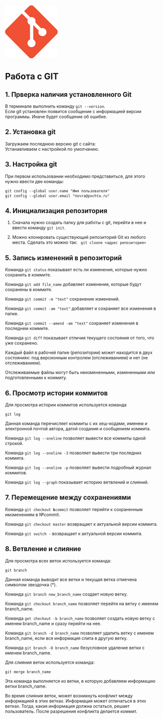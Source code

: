 ![Логотип](git-logo.png)
# Работа с GIT

## 1. Прверка наличия установленного Git

В терминале выполнить команду `git --version`.  
Если git установлен появится сообщение с информацией версии программы. Иначе будет сообщение об ошибке.

## 2. Установка git

Загружаем последнюю версию git c сайта:   
Устанавливаем с настройкой по умолчанию. 

## 3. Настройка git

При первом использовании необходимо представиться, для этого нужно ввести две команды: 
```
git config --global user.name "Имя пользователя" 
git config --global user.email "почта@pochta.ru"
```

## 4. Инициализация репозитория

1. Сначала нужно создать папку  для работы с git, перейти в нее и ввести команду 
 `git init`.

2. Можно клонировать существующий репозиторий Git из любого места. Сделать это можно так:
` git cloone <адрес репозитория>`

## 5. Запись изменений в репозиторий

Команда `git status` показывает есть ли изменения, которые нужно сохранить в коммите.

Команда `git add file_name` добавляет изменения, которые будут сохранены в коммите.

Команда `git commit -m "text"` сохранение изменений.

Команда `git commit -am "text"` добавляет и сохраняет все изменения в папке. 

Команда `git commit --amend -am "text"` сохраняет изменения в последнем коммите. 

Команда `git diff` показывает отличия текущего состояния от того, что уже сохранено.

Каждый файл в рабочей папке (репозитории) может находится
 в двух состояниях: под версионным контролем (отслеживанием) и нет (не отслеживанием).

 Отслеживаемые файлы могут быть неизмененными, измененными или подготовленными к коммиту.

## 6. Просмотр истории коммитов

Для просмотра истории коммитов используется команда 
``` 
git log 
```
Данная команда перечисляет коммиты с их хеш-кодами, именем и электронной почтой автора, датой создания и сообщением коммита.

Команда `git log --oneline` позволяет вывести все коммиты одной строкой.

Команда `git log --oneline -3` позволяет вывести три последних коммита.

Команда `git log --oneline -p` позволяет вывести подробный журнал коммитов.

Команда `git log --graph` показывает историю ветвлений и слияний.

## 7. Перемещение между сохранениями 

Команда `git checkout №commit` позволяет перейти к сохраненным имзменениям в №commit. 

Команда `git checkout master` возвращает к актуальной версии коммита.

Команда `git switch -` возвращает к актуальной версии коммита.

## 8. Ветвление и слияние

Для просмотра  всех веток используется команда:
```
git branch
```
Данная команда выводит все ветки и текущая ветка отмечена символом звездочка (*).

Команда `git branch new_branch_name` создает новую ветку.

Команда `git checkout branch_name` позволяет перейти на ветку с именем branch_name.

Команда `get checkout -b branch_name` позволяет создать новую ветку с именем branch_name и сразу перейти на нее.

Команда `git branch -d branch_name` позволяет удалить ветку с именем branch_name, если вся информация слита в другую ветку.

Команда `git branch -D branch_name` безусловное удаление ветки с именем branch_name.

Для слияния веток используется команда:
```
git merge branch_name
```
Эта команда выполняется из ветки, в которую добавляем информацию ветки branch_name.

Во время слияния веток, может возникнуть конфликт между информацией в этих ветках. Информация может отличаться в этих ветках. Тогда, какая информация должна остаться, решает пользователь. После разрешения конфликта делается коммит.